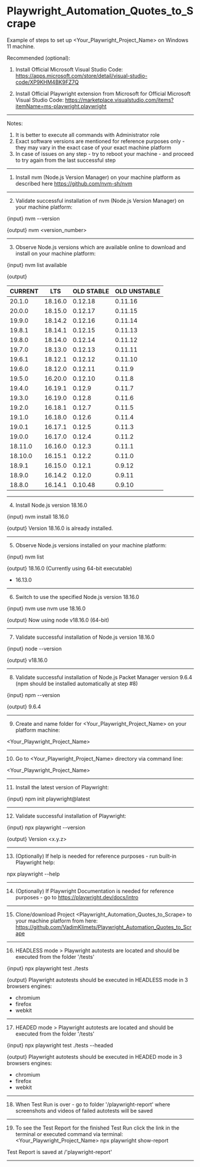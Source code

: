 # Playwright_Automation_Quotes_to_Scrape

Example of steps to set up <Your_Playwright_Project_Name> on Windows 11 machine.

Recommended (optional):

1. Install Official Microsoft Visual Studio Code:
https://apps.microsoft.com/store/detail/visual-studio-code/XP9KHM4BK9FZ7Q

2. Install Official Playwright extension from Microsoft for Official Microsoft Visual Studio Code:
https://marketplace.visualstudio.com/items?itemName=ms-playwright.playwright

-------------------------------------------------------------------------------------------------------------------------------------

Notes:

1. It is better to execute all commands with Administrator role
2. Exact software versions are mentioned for reference purposes only - they may vary in the exact case of your exact machine platform
3. In case of issues on any step - try to reboot your machine - and proceed to try again from the last successful step

-------------------------------------------------------------------------------------------------------------------------------------

1. Install nvm (Node.js Version Manager) on your machine platform 
as described here https://github.com/nvm-sh/nvm

-------------------------------------------------------------------------------------------------------------------------------------

2. Validate successful installation of nvm (Node.js Version Manager) on your machine platform:

{input}
nvm --version

{output}
nvm <version_number>

-------------------------------------------------------------------------------------------------------------------------------------

3. Observe Node.js versions which are available online to download and install on your machine platform:

{input}
nvm list available

{output}

|   CURRENT    |     LTS      |  OLD STABLE  | OLD UNSTABLE |
|--------------|--------------|--------------|--------------|
|    20.1.0    |   18.16.0    |   0.12.18    |   0.11.16    |
|    20.0.0    |   18.15.0    |   0.12.17    |   0.11.15    |
|    19.9.0    |   18.14.2    |   0.12.16    |   0.11.14    |
|    19.8.1    |   18.14.1    |   0.12.15    |   0.11.13    |
|    19.8.0    |   18.14.0    |   0.12.14    |   0.11.12    |
|    19.7.0    |   18.13.0    |   0.12.13    |   0.11.11    |
|    19.6.1    |   18.12.1    |   0.12.12    |   0.11.10    |
|    19.6.0    |   18.12.0    |   0.12.11    |    0.11.9    |
|    19.5.0    |   16.20.0    |   0.12.10    |    0.11.8    |
|    19.4.0    |   16.19.1    |    0.12.9    |    0.11.7    |
|    19.3.0    |   16.19.0    |    0.12.8    |    0.11.6    |
|    19.2.0    |   16.18.1    |    0.12.7    |    0.11.5    |
|    19.1.0    |   16.18.0    |    0.12.6    |    0.11.4    |
|    19.0.1    |   16.17.1    |    0.12.5    |    0.11.3    |
|    19.0.0    |   16.17.0    |    0.12.4    |    0.11.2    |
|   18.11.0    |   16.16.0    |    0.12.3    |    0.11.1    |
|   18.10.0    |   16.15.1    |    0.12.2    |    0.11.0    |
|    18.9.1    |   16.15.0    |    0.12.1    |    0.9.12    |
|    18.9.0    |   16.14.2    |    0.12.0    |    0.9.11    |
|    18.8.0    |   16.14.1    |   0.10.48    |    0.9.10    |

-------------------------------------------------------------------------------------------------------------------------------------

4. Install Node.js version 18.16.0

{input}
nvm install 18.16.0

{output}
Version 18.16.0 is already installed.

-------------------------------------------------------------------------------------------------------------------------------------

5. Observe Node.js versions installed on your machine platform:

{input}
nvm list

{output}
18.16.0 (Currently using 64-bit executable)
* 16.13.0

-------------------------------------------------------------------------------------------------------------------------------------

6. Switch to use the specified Node.js version 18.16.0

{input}
nvm use nvm use 18.16.0

{output}
Now using node v18.16.0 (64-bit)

-------------------------------------------------------------------------------------------------------------------------------------

7. Validate successful installation of Node.js version 18.16.0

{input}
node --version

{output}
v18.16.0

-------------------------------------------------------------------------------------------------------------------------------------

8. Validate successful installation of Node.js Packet Manager version 9.6.4 (npm should be installed automatically at step #8)

{input}
npm --version

{output}
9.6.4

-------------------------------------------------------------------------------------------------------------------------------------

9. Create and name folder for <Your_Playwright_Project_Name> on your platform machine:

<Your_Playwright_Project_Name>

-------------------------------------------------------------------------------------------------------------------------------------

10. Go to <Your_Playwright_Project_Name> directory via command line:

\<Your_Playwright_Project_Name>

-------------------------------------------------------------------------------------------------------------------------------------

11. Install the latest version of Playwright:

{input}
npm init playwright@latest

-------------------------------------------------------------------------------------------------------------------------------------

12. Validate successful installation of Playwright:

{input}
npx playwright --version

{output}
Version <x.y.z>

-------------------------------------------------------------------------------------------------------------------------------------

13. (Optionally)
If help is needed for reference purposes - run built-in Playwright help:

npx playwright --help

-------------------------------------------------------------------------------------------------------------------------------------

14. (Optionally)
If Playwright Documentation is needed for reference purposes - go to https://playwright.dev/docs/intro

-------------------------------------------------------------------------------------------------------------------------------------

15. Clone/download Project <Playwright_Automation_Quotes_to_Scrape> to your machine platform 
from here:
https://github.com/VadimKlimets/Playwright_Automation_Quotes_to_Scrape

-------------------------------------------------------------------------------------------------------------------------------------

16. HEADLESS mode > Playwright autotests are located and should be executed from the folder '/tests'

{input}
npx playwright test ./tests

{output}
Playwright autotests should be executed in HEADLESS mode in 3 browsers engines:
- chromium
- firefox
- webkit

-------------------------------------------------------------------------------------------------------------------------------------

17. HEADED mode > Playwright autotests are located and should be executed from the folder '/tests'

{input}
npx playwright test ./tests --headed

{output}
Playwright autotests should be executed in HEADED mode in 3 browsers engines:
- chromium
- firefox
- webkit 

-------------------------------------------------------------------------------------------------------------------------------------

18. When Test Run is over - go to folder '/playwright-report' where screenshots and videos of failed autotests will be saved

-------------------------------------------------------------------------------------------------------------------------------------

19. To see the Test Report for the finished Test Run click the link in the terminal or executed command via terminal:
\<Your_Playwright_Project_Name> npx playwright show-report

Test Report is saved at /'playwright-report'

-------------------------------------------------------------------------------------------------------------------------------------